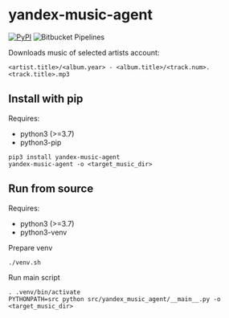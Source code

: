 # yandex-music-agent

[![PyPI](https://img.shields.io/pypi/v/yandex-music-agent)](https://pypi.org/project/yandex-music-agent)
![Bitbucket Pipelines](https://img.shields.io/bitbucket/pipelines/shmyga/yandex-music-agent/master)

Downloads music of selected artists account:

`<artist.title>/<album.year> - <album.title>/<track.num>. <track.title>.mp3`

## Install with pip
Requires:

* python3 (>=3.7)
* python3-pip

```
pip3 install yandex-music-agent
yandex-music-agent -o <target_music_dir>
```

## Run from source
Requires:

* python3 (>=3.7)
* python3-venv

Prepare venv
```
./venv.sh
```
Run main script
```
. .venv/bin/activate
PYTHONPATH=src python src/yandex_music_agent/__main__.py -o <target_music_dir>
```
